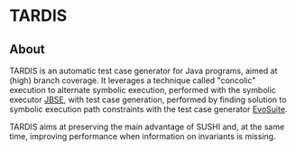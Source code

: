 # TARDIS

## About

TARDIS is an automatic test case generator for Java programs, aimed at (high) branch coverage. It leverages a technique called 
"concolic" execution to alternate symbolic execution, performed with the symbolic executor [JBSE](http://pietrobraione.github.io/jbse/), with test case generation, performed by finding solution to symbolic execution path constraints with the test case generator [EvoSuite](http://www.evosuite.org/).

TARDIS aims at preserving the main advantage of SUSHI and, at the same time, improving performance when information on invariants is missing.

